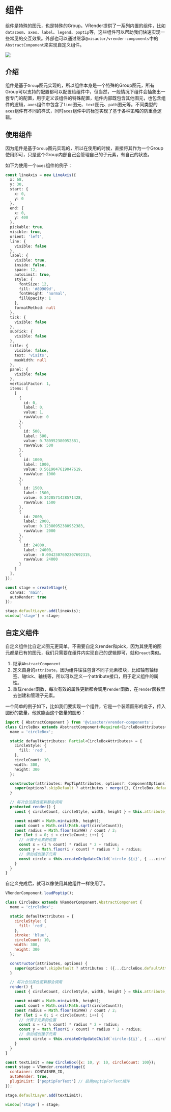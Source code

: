 # 组件

组件是特殊的图元，也是特殊的Group。VRender提供了一系列内置的组件，比如`datazoom`、`axes`、`label`、`legend`、`poptip`等，这些组件可以帮助我们快速实现一些常见的交互效果。外部也可以通过继承`@visactor/vrender-components`中的`AbstractComponent`来实现自定义组件。

![](https://lf9-dp-fe-cms-tos.byteorg.com/obj/bit-cloud/vrender/vrender-component-intro-component.png)

## 介绍

组件是基于`Group`图元实现的，所以组件本身是一个特殊的Group图元，所有Group可以支持的配置都可以配置给组件中，但当然，一般情况下组件会抽象出一套专门的配置，用于定义该组件的特殊配置，组件内部既包含其他图元，也包含组件的逻辑，`axes`组件中包含了`line`图元、`text`图元、`path`图元等。不同类型的`axes`组件有不同的样式，同时`axes`组件中的标签实现了基于各种策略的防重叠逻辑。

## 使用组件

因为组件是基于`Group`图元实现的，所以在使用的时候，直接将其作为一个Group使用即可，只是这个Group内部自己会管理自己的子元素，有自己的状态。

如下为使用一个`axes`组件的例子：
```ts
const lineAxis = new LineAxis({
  x: 68,
  y: 30,
  start: {
    x: 0,
    y: 0
  },
  end: {
    x: 0,
    y: 400
  },
  pickable: true,
  visible: true,
  orient: 'left',
  line: {
    visible: false
  },
  label: {
    visible: true,
    inside: false,
    space: 12,
    autoLimit: true,
    style: {
      fontSize: 12,
      fill: '#89909d',
      fontWeight: 'normal',
      fillOpacity: 1
    },
    formatMethod: null
  },
  tick: {
    visible: false
  },
  subTick: {
    visible: false
  },
  title: {
    visible: false,
    text: 'visits',
    maxWidth: null
  },
  panel: {
    visible: false
  },
  verticalFactor: 1,
  items: [
    [
      {
        id: 0,
        label: 0,
        value: 1,
        rawValue: 0
      },
      {
        id: 500,
        label: 500,
        value: 0.780952380952381,
        rawValue: 500
      },
      {
        id: 1000,
        label: 1000,
        value: 0.5619047619047619,
        rawValue: 1000
      },
      {
        id: 1500,
        label: 1500,
        value: 0.3428571428571428,
        rawValue: 1500
      },
      {
        id: 2000,
        label: 2000,
        value: 0.12380952380952383,
        rawValue: 2000
      },
      {
        id: 24000,
        label: 24000,
        value: -0.0042307692307692315,
        rawValue: 24000
      }
    ]
  ],
});

const stage = createStage({
  canvas: 'main',
  autoRender: true
});

stage.defaultLayer.add(lineAxis);
window['stage'] = stage;
```

## 自定义组件

自定义组件比自定义图元更简单，不需要自定义render和pick，因为其使用的图元都是已有的图元，我们只需要在组件内实现自己的逻辑即可，就和`react`类似。

1. 继承`AbstractComponent`
2. 定义自身的`attribute`，因为组件往往包含不同子元素模块，比如轴有轴标签、轴tick、轴线等，所以可以定义一个attribute接口，用于定义组件的属性。
3. 重载`render`函数，每次有效的属性更新都会调用`render`函数，在`render`函数里去创建和管理子元素。

一个简单的例子如下，比如我们要实现一个组件，它是一个装着圆形的盒子，传入圆形的数量，他就能画这个数量的圆形：
```ts
import { AbstractComponent } from '@visactor/vrender-components';
class CircleBox extends AbstractComponent<Required<CircleBoxAttributes>> {
  name = 'circleBox';

  static defaultAttributes: Partial<CircleBoxAttributes> = {
    circleStyle: {
      fill: 'red',
    },
    circleCount: 10,
    width: 300,
    height: 300
  };

  constructor(attributes: PopTipAttributes, options?: ComponentOptions) {
    super(options?.skipDefault ? attributes : merge({}, CircleBox.defaultAttributes, attributes));
  }

  // 每次合法属性更新都会调用
  protected render() {
    const { circleCount, circleStyle, width, height } = this.attribute;

    const minWH = Math.min(width, height);
    const count = Math.ceil(Math.sqrt(circleCount));
    const radius = Math.floor(minWH) / count / 2;
    for (let i = 0; i < circleCount; i++) {
      // 计算子元素的位置
      const x = (i % count) * radius * 2 + radius;
      const y = Math.floor(i / count) * radius * 2 + radius;
      // 添加或创建子元素
      const circle = this.createOrUpdateChild(`circle-${i}`, { ...circleStyle, radius, x, y }, 'circle');
    }
  }
}
```

自定义完成后，就可以像使用其他组件一样使用了。

```javascript livedemo template=vrender
VRenderComponent.loadPoptip();

class CircleBox extends VRenderComponent.AbstractComponent {
  name = 'circleBox';

  static defaultAttributes = {
    circleStyle: {
      fill: 'red',
    },
    stroke: 'blue',
    circleCount: 10,
    width: 300,
    height: 300
  };

  constructor(attributes, options) {
    super(options?.skipDefault ? attributes : ({...CircleBox.defaultAttributes, ...attributes}));
  }

  // 每次合法属性更新都会调用
  render() {
    const { circleCount, circleStyle, width, height } = this.attribute;

    const minWH = Math.min(width, height);
    const count = Math.ceil(Math.sqrt(circleCount));
    const radius = Math.floor(minWH) / count / 2;
    for (let i = 0; i < circleCount; i++) {
      // 计算子元素的位置
      const x = (i % count) * radius * 2 + radius;
      const y = Math.floor(i / count) * radius * 2 + radius;
      // 添加或创建子元素
      const circle = this.createOrUpdateChild(`circle-${i}`, { ...circleStyle, radius, x, y }, 'circle');
    }
  }
}

const textLimit = new CircleBox({x: 10, y: 10, circleCount: 100});
const stage = VRender.createStage({
  container: CONTAINER_ID,
  autoRender: true,
  pluginList: ['poptipForText'] // 启用poptipForText插件
});

stage.defaultLayer.add(textLimit);

window['stage'] = stage;
```
